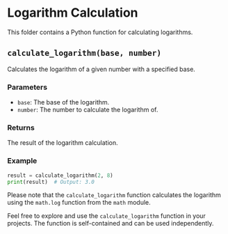 # Logarithm Calculation

This folder contains a Python function for calculating logarithms.

## `calculate_logarithm(base, number)`

Calculates the logarithm of a given number with a specified base.

### Parameters
- `base`: The base of the logarithm.
- `number`: The number to calculate the logarithm of.

### Returns
The result of the logarithm calculation.

### Example
```python
result = calculate_logarithm(2, 8)
print(result)  # Output: 3.0
```

Please note that the `calculate_logarithm` function calculates the logarithm using the `math.log` function from the `math` module.

Feel free to explore and use the `calculate_logarithm` function in your projects. The function is self-contained and can be used independently.